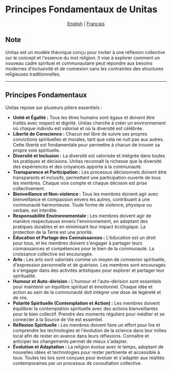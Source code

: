 # Principes Fondamentaux de Unitas

<p align="center">
  <a href="PRINCIPLES.md">English</a> |
  <a href="PRINCIPES.fr.md">Français</a>
</p>

## Note

Unitas est un modèle théorique conçu pour inviter à une réflexion collective sur le concept et l'essence du mot religion. Il vise à explorer comment un nouveau cadre spirituel et communautaire peut répondre aux besoins modernes d'inclusivité et de connexion sans les contraintes des structures religieuses traditionnelles.

---

## Principes Fondamentaux

Unitas repose sur plusieurs piliers essentiels :
- **Unité et Égalité :** Tous les êtres humains sont égaux et doivent être traités avec respect et dignité. Unitas cherche à créer un environnement où chaque individu est valorisé et où la diversité est célébrée.
- **Liberté de Conscience :** Chacun est libre de suivre ses propres convictions spirituelles et morales, tant que cela ne nuit pas aux autres. Cette liberté est fondamentale pour permettre à chacun de trouver sa propre voie spirituelle.
- **Diversité et Inclusion :** La diversité est valorisée et intégrée dans toutes les pratiques et décisions. Unitas reconnaît la richesse que la diversité des expériences et des croyances apporte à la communauté.
- **Transparence et Participation :** Les processus décisionnels doivent être transparents et inclusifs, permettant une participation ouverte de tous les membres. Chaque voix compte et chaque décision est prise collectivement.
- **Bienveillance et Non-violence :** Tous les membres doivent agir avec bienveillance et compassion envers les autres, contribuant à une communauté harmonieuse. Toute forme de violence, physique ou verbale, est interdite.
- **Responsabilité Environnementale :** Les membres doivent agir de manière respectueuse envers l'environnement, en adoptant des pratiques durables et en minimisant leur impact écologique. La protection de la Terre est une priorité.
- **Éducation et Partage des Connaissances :** L'éducation est un droit pour tous, et les membres doivent s'engager à partager leurs connaissances et compétences pour le bien de la communauté. La croissance collective est encouragée.
- **Arts :** Les arts sont valorisés comme un moyen de connexion spirituelle, d'expression personnelle et de guérison. Les membres sont encouragés à s'engager dans des activités artistiques pour explorer et partager leur spiritualité.
- **Humour et Auto-dérision :** L'humour et l'auto-dérision sont essentiels pour maintenir un équilibre spirituel et émotionnel. Chaque idée et action au sein de la communauté doit intégrer une dose de légèreté et de rire.
- **Polarité Spirituelle (Contemplation et Action) :** Les membres doivent équilibrer la contemplation spirituelle avec des actions bienveillantes pour le bien collectif. Prendre des moments réguliers pour méditer et se connecter à la Source de Vie est essentiel.
- **Réflexion Spirituelle :** Les membres doivent faire un effort pour lire et comprendre les technologies et l'évolution de la science dans leur milieu local afin de rester en avance dans leurs réflexions. Connaître et anticiper les changements permet de mieux s'adapter.
- **Évolution et Adaptation :** La religion évolue avec le temps, adoptant de nouvelles idées et technologies pour rester pertinente et accessible à tous. Toutes les lois sont conçues pour évoluer et s'adapter aux réalités contemporaines par un processus de consultation collective.


